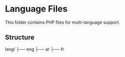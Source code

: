 # Language Files

This folder contains PHP files for multi-language support.

## Structure

lang/
 ├── eng
 ├── ar
 ├── fr
